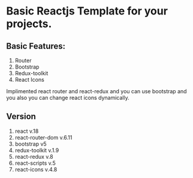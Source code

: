 # Basic Reactjs Template for your projects.

## Basic Features:
1. Router
2. Bootstrap
3. Redux-toolkit
4. React Icons

Implimented react router and react-redux and you can use bootstrap and you also you can change react icons dynamically.
## Version

1. react v.18
2. react-router-dom v.6.11
3. bootstrap v5
4. redux-toolkit v.1.9
5. react-redux v.8
6. react-scripts v.5
7. react-icons v.4.8
